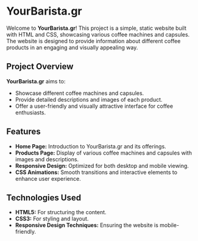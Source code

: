 # YourBarista.gr

Welcome to **YourBarista.gr**! This project is a simple, static website built with HTML and CSS, showcasing various coffee machines and capsules. The website is designed to provide information about different coffee products in an engaging and visually appealing way.

## Project Overview

**YourBarista.gr** aims to:

- Showcase different coffee machines and capsules.
- Provide detailed descriptions and images of each product.
- Offer a user-friendly and visually attractive interface for coffee enthusiasts.

## Features

- **Home Page:** Introduction to YourBarista.gr and its offerings.
- **Products Page:** Display of various coffee machines and capsules with images and descriptions.
- **Responsive Design:** Optimized for both desktop and mobile viewing.
- **CSS Animations:** Smooth transitions and interactive elements to enhance user experience.

## Technologies Used

- **HTML5:** For structuring the content.
- **CSS3:** For styling and layout.
- **Responsive Design Techniques:** Ensuring the website is mobile-friendly.




